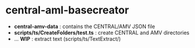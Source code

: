 # **central-aml-basecreator**

* **central-amv-data** : contains the CENTRAL/AMV JSON file
* **scripts/ts/CreateFolders/test.ts** : create CENTRAL and AMV directories
* ... **WIP** : extract text (scripts/ts/TextExtract/)
